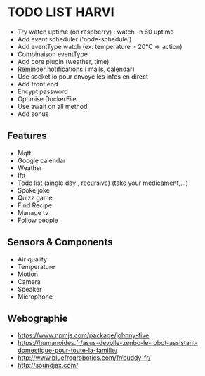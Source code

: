 # TODO LIST HARVI

- Try watch uptime (on raspberry) : watch -n 60 uptime
- Add event scheduler ('node-schedule')
- Add eventType watch (ex: temperature > 20°C => action) 
- Combinaison eventType
- Add core plugin (weather, time)
- Reminder notifications ( mails, calendar)
- Use socket io pour envoyé les infos en direct
- Add front end
- Encypt password
- Optimise DockerFile
- Use await on all method
- Add sonus

 
## Features

- Mqtt
- Google calendar
- Weather
- Iftt
- Todo list (single day , recursive) (take your medicament,...)
- Spoke joke
- Quizz game 
- Find Recipe
- Manage tv
- Follow people


## Sensors & Components

- Air quality 
- Temperature
- Motion
- Camera
- Speaker
- Microphone

## Webographie

- https://www.npmjs.com/package/johnny-five
- https://humanoides.fr/asus-devoile-zenbo-le-robot-assistant-domestique-pour-toute-la-famille/
- http://www.bluefrogrobotics.com/fr/buddy-fr/
- http://soundjax.com/
